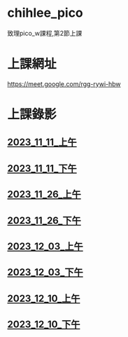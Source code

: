 # __chihlee_pico__
致理pico_w課程,第2節上課

# 上課網址
https://meet.google.com/rgg-rywi-hbw

# 上課錄影

## [2023_11_11_上午](https://youtube.com/live/d4kCf4p2T6E)

## [2023_11_11_下午](https://youtube.com/live/pVvPs_qJhNY)

## [2023_11_26_上午](https://youtube.com/live/xjF-LAo4vEY)

## [2023_11_26_下午](https://youtube.com/live/WtbsFRo0s5U)

## [2023_12_03_上午](https://youtube.com/live/0BnhcdTyDCU)

## [2023_12_03_下午](https://youtube.com/live/Ol4FaxD5gRA)

## [2023_12_10_上午](https://youtube.com/live/1SQZFUCGzak)

## [2023_12_10_下午](https://youtube.com/live/aEvrcbNypIc)
